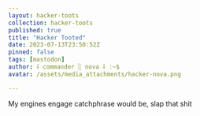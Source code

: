```yaml
---
layout: hacker-toots
collection: hacker-toots
published: true
title: "Hacker Tooted"
date: 2023-07-13T23:50:52Z
pinned: false
tags: [mastodon]
author: ⸸ commander ░ nova ⸸ :~$
avatar: /assets/media_attachments/hacker-nova.png

---
```


<p>My engines engage catchphrase would be, slap that shit</p>


